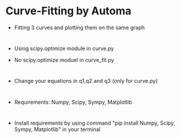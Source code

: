# Curve-Fitting by Automa

 - Fitting 3 curves and plotting them on the same graph
#
 - Using scipy.optimize module in curve.py

 - No scipy.optimize moduel in curve_fit.py
#
 - Change your equations in q1,q2 and q3 (only for curve.py)
#
 - Requirements: Numpy, Scipy, Sympy, Matplotlib
#
 - Install requirements by using command "pip install Numpy, Scipy, Sympy, Matplotlib" in your terminal
